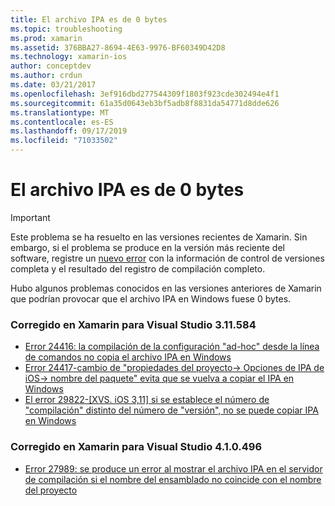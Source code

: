 ```yaml
---
title: El archivo IPA es de 0 bytes
ms.topic: troubleshooting
ms.prod: xamarin
ms.assetid: 376BBA27-8694-4E63-9976-BF60349D42D8
ms.technology: xamarin-ios
author: conceptdev
ms.author: crdun
ms.date: 03/21/2017
ms.openlocfilehash: 3ef916dbd277544309f1803f923cde302494e4f1
ms.sourcegitcommit: 61a35d0643eb3bf5adb8f8831da54771d8dde626
ms.translationtype: MT
ms.contentlocale: es-ES
ms.lasthandoff: 09/17/2019
ms.locfileid: "71033502"
---
```

# <a name="ipa-file-is-0-bytes"></a>El archivo IPA es de 0 bytes

> [!IMPORTANT]
> Este problema se ha resuelto en las versiones recientes de Xamarin. Sin embargo, si el problema se produce en la versión más reciente del software, registre un [nuevo error](~/cross-platform/troubleshooting/questions/howto-file-bug.md) con la información de control de versiones completa y el resultado del registro de compilación completo.

Hubo algunos problemas conocidos en las versiones anteriores de Xamarin que podrían provocar que el archivo IPA en Windows fuese 0 bytes. 

### <a name="fixed-in-xamarin-for-visual-studio-311584"></a>Corregido en Xamarin para Visual Studio 3.11.584 

- [Error 24416: la compilación de la configuración "ad-hoc" desde la línea de comandos no copia el archivo IPA en Windows](https://bugzilla.xamarin.com/show_bug.cgi?id=24416)
- [Error 24417-cambio de "propiedades del proyecto-> Opciones de IPA de iOS-> nombre del paquete" evita que se vuelva a copiar el IPA en Windows](https://bugzilla.xamarin.com/show_bug.cgi?id=24417)
- [El error 29822-[XVS. iOS 3,11] si se establece el número de "compilación" distinto del número de "versión", no se puede copiar IPA en Windows](https://bugzilla.xamarin.com/show_bug.cgi?id=29822)

### <a name="fixed-in-xamarin-for-visual-studio-410496"></a>Corregido en Xamarin para Visual Studio 4.1.0.496

- [Error 27989: se produce un error al mostrar el archivo IPA en el servidor de compilación si el nombre del ensamblado no coincide con el nombre del proyecto](https://bugzilla.xamarin.com/show_bug.cgi?id=27989)
